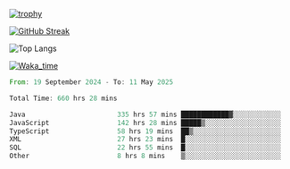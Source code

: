 <!--
**ren-joey/ren-joey** is a ✨ _special_ ✨ repository because its `README.md` (this file) appears on your GitHub profile.

Here are some ideas to get you started:

- 🔭 I’m currently working on ...
- 🌱 I’m currently learning ...
- 👯 I’m looking to collaborate on ...
- 🤔 I’m looking for help with ...
- 💬 Ask me about ...
- 📫 How to reach me: ...
- 😄 Pronouns: ...
- ⚡ Fun fact: ...
-->

[![trophy](https://github-profile-trophy.vercel.app/?username=ren-joey&theme=darkhub&column=5)](https://github.com/ren-joey)

[![GitHub Streak](https://streak-stats.demolab.com/?user=ren-joey&theme=dark)](https://github.com/ren-joey)

![Top Langs](https://github-readme-stats.vercel.app/api/top-langs?username=ren-joey&show_icons=true&layout=compact&locale=en&hide=html,CSS,scss,Pug,Twig&theme=dark)

[![Waka_time](https://github-readme-stats.vercel.app/api/wakatime?username=joeyren&theme=dark)](https://github.com/ren-joey)

<!--START_SECTION:waka-->

```rust
From: 19 September 2024 - To: 11 May 2025

Total Time: 660 hrs 28 mins

Java                       335 hrs 57 mins ████████████▓░░░░░░░░░░░░   50.25 %
JavaScript                 142 hrs 28 mins █████▒░░░░░░░░░░░░░░░░░░░   21.31 %
TypeScript                 58 hrs 19 mins  ██▒░░░░░░░░░░░░░░░░░░░░░░   08.72 %
XML                        27 hrs 23 mins  █░░░░░░░░░░░░░░░░░░░░░░░░   04.10 %
SQL                        22 hrs 55 mins  █░░░░░░░░░░░░░░░░░░░░░░░░   03.43 %
Other                      8 hrs 8 mins    ▒░░░░░░░░░░░░░░░░░░░░░░░░   01.22 %
```

<!--END_SECTION:waka-->
